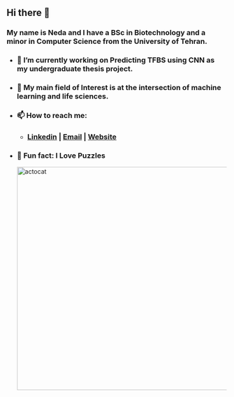   ## Hi there 👋
  
  ### My name is Neda and I have a BSc in Biotechnology and a minor in Computer Science from the University of Tehran. 
+ ###  🔭 I’m currently working on Predicting TFBS using CNN as my undergraduate thesis project.
+ ###  🌱 My main field of Interest is at the intersection of machine learning and life sciences.                                                                              
+ ###  📫 How to reach me:
  + ### [Linkedin](https://www.linkedin.com/in/neda-esfehani/) | <a href="mailto:neda.esfehani@gmail.com">Email</a> | [Website]()
+ ### 🧩 Fun fact: I Love Puzzles


  <img width="512" alt="actocat" src="https://github.com/1Neda1/1Neda1/assets/107118340/abbe1344-611d-4980-b79a-6608a7eb7f22">
